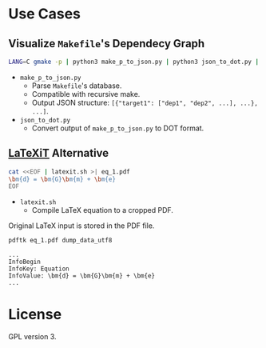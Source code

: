 # Use Cases

## Visualize `Makefile`'s Dependecy Graph

```bash
LANG=C gmake -p | python3 make_p_to_json.py | python3 json_to_dot.py | dot -Tpdf >| workflow.pdf
```

- `make_p_to_json.py`
    - Parse `Makefile`'s database.
    - Compatible with recursive make.
    - Output JSON structure: `[{"target1": ["dep1", "dep2", ...], ...}, ...]`.
- `json_to_dot.py`
    - Convert output of `make_p_to_json.py` to DOT format.

## [LaTeXiT](http://www.chachatelier.fr/latexit/) Alternative

```bash
cat <<EOF | latexit.sh >| eq_1.pdf
\bm{d} = \bm{G}\bm{m} + \bm{e}
EOF
```

- `latexit.sh`
    - Compile LaTeX equation to a cropped PDF.

Original LaTeX input is stored in the PDF file.

```bash
pdftk eq_1.pdf dump_data_utf8
```

```
...
InfoBegin
InfoKey: Equation
InfoValue: \bm{d} = \bm{G}\bm{m} + \bm{e} 
...
```

# License

GPL version 3.
